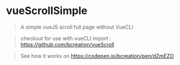 # vueScrollSimple
> A simple vueJS scroll full page without VueCLI 

> checkout for use with vueCLI import : https://github.com/bcreation/vueScroll

> See how it works on https://codepen.io/bcreation/pen/dZmEZO
